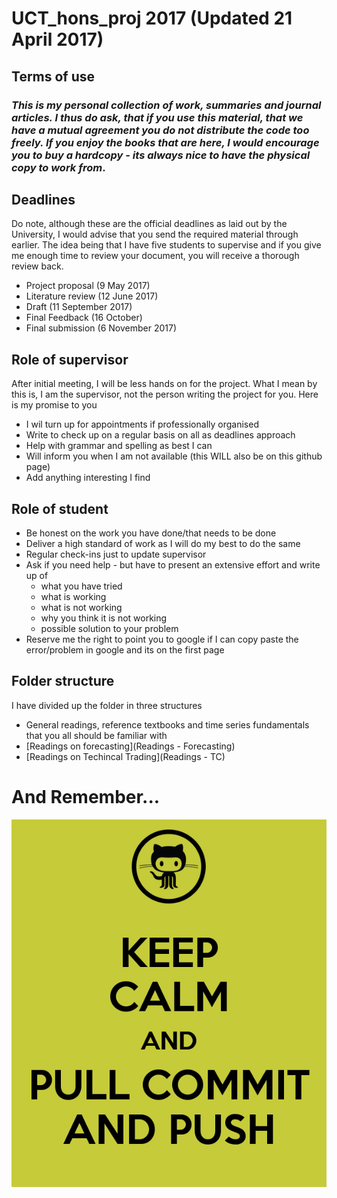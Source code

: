 # UCT_hons_proj 2017 (Updated 21 April 2017)

## Terms of use
### *This is my personal collection of work, summaries and journal articles. I thus do ask, that if you use this material, that we have a mutual agreement you do not distribute the code too freely. If you enjoy the books that are here, I would encourage you to buy a hardcopy - its always nice to have the physical copy to work from*.

## Deadlines

Do note, although these are the official deadlines as laid out by the University, I would advise that you send the required material through earlier. The idea being that I have five students to supervise and if you give me enough time to review your document, you will receive a thorough review back.

* Project proposal (9 May 2017)
* Literature review (12 June 2017)
* Draft (11 September 2017)
* Final Feedback (16 October)
* Final submission (6 November 2017)

## Role of supervisor

After initial meeting, I will be less hands on for the project. What I mean by this is, I am the supervisor, not the person writing the project for you. Here is my promise to you

* I wil turn up for appointments if professionally organised
* Write to check up on a regular basis on all as deadlines approach
* Help with grammar and spelling as best I can
* Will inform you when I am not available (this WILL also be on this github page)
* Add anything interesting I find

## Role of student

* Be honest on the work you have done/that needs to be done
* Deliver a high standard of work as I will do my best to do the same
* Regular check-ins just to update supervisor
* Ask if you need help - but have to present an extensive effort and write up of 
    - what you have tried
    - what is working
    - what is not working
    - why you think it is not working
    - possible solution to your problem
* Reserve me the right to point you to google if I can copy paste the error/problem in google and its on the first page

## Folder structure

I have divided up the folder in three structures

* General readings, reference textbooks and time series fundamentals that you all should be familiar with
 * [Readings on forecasting](Readings - Forecasting)
 * [Readings on Techincal Trading](Readings - TC)
 
# And Remember...
 
![](logo.png)
